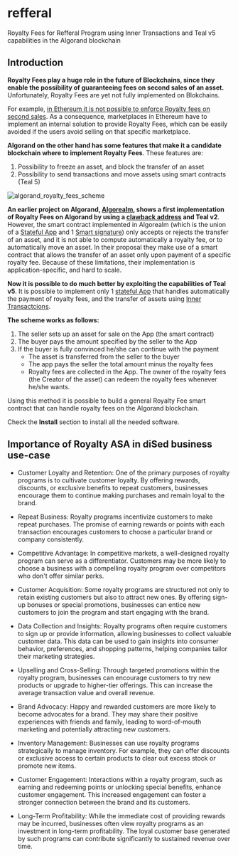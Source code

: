# refferal
Royalty Fees for Refferal Program using Inner Transactions and Teal v5 capabilities in the Algorand blockchain

## Introduction
**Royalty Fees play a huge role in the future of Blockchains, since they enable the possibility of guaranteeing fees  on second sales of an asset.** Unfortunately, Royalty Fees are yet not fully implemented on Blokchains. 

For example, [in Ethereum it is not possible to enforce Royalty fees on second sales](https://eips.ethereum.org/EIPS/eip-2981). As a consequence, marketplaces in Ethereum have to implement an internal solution to provide Royalty Fees, which can be easily avoided if the users avoid selling on that specific marketplace.

**Algorand on the other hand has some features that make it a candidate blockchain where to implement Royalty Fees**. These features are:
1. Possibility to freeze an asset, and block the transfer of an asset
2. Possibility to send transactions and move assets using smart contracts (Teal 5)

![algorand_royalty_fees_scheme](https://github.com/diSed-dao/refferal/assets/66848339/da63a786-b1f0-4b54-b00a-b8661454db1d)


**An earlier project on Algorand, [Algorealm](https://github.com/cusma/algorealm), shows a first implementation of Royalty Fees on Algorand by using a [**clawback** address](https://developer.algorand.org/docs/get-details/transactions/transactions#clawbackaddr) and Teal v2**. However, the smart contract implemented in Algorealm  (which is the union of a [Stateful App](https://developer.algorand.org/docs/get-details/dapps/smart-contracts/apps/) and 1 [Smart signature](https://developer.algorand.org/docs/get-details/dapps/smart-contracts/smartsigs/)) only accepts or rejects the transfer of an asset, and it is not able to  compute automatically a royalty fee, or to automatically move an asset. In their proposal they make use of a smart contract that allows the transfer of an asset only upon payment of a specific royalty fee. Because of these limitations, their implementation is application-specific, and hard to scale.

**Now it is possible to do much better by exploiting the capabilities of Teal v5**. It is possible to implement only 1 [stateful App](https://developer.algorand.org/docs/get-details/dapps/smart-contracts/apps/) that handles automatically the payment of royalty fees, and the transfer of assets using [Inner Transactcions](https://developer.algorand.org/docs/get-details/dapps/smart-contracts/apps/?from_query=inner%20transactions#inner-transactions).

**The scheme works as follows:**
1. The seller sets up an asset for sale on the App (the smart contract)
2. The buyer pays the amount specified by the seller to the App
3. If the buyer is fully convinced he/she can continue with the payment
   * The asset is transferred from the seller to the buyer
   * The app pays the seller the total amount minus the royalty fees
   * Royalty fees are collected in the App. The owner of the royalty fees (the Creator of the asset) can redeem the royalty fees whenever he/she wants.

Using this method it is possible to build a general Royalty Fee smart contract that can handle royalty fees on the Algorand blockchain.

Check the **Install** section to install all the needed software.

## Importance of Royalty ASA in diSed business use-case

- Customer Loyalty and Retention: One of the primary purposes of royalty programs is to cultivate customer loyalty. By offering rewards, discounts, or exclusive benefits to repeat customers, businesses encourage them to continue making purchases and remain loyal to the brand.

- Repeat Business: Royalty programs incentivize customers to make repeat purchases. The promise of earning rewards or points with each transaction encourages customers to choose a particular brand or company consistently.

- Competitive Advantage: In competitive markets, a well-designed royalty program can serve as a differentiator. Customers may be more likely to choose a business with a compelling royalty program over competitors who don't offer similar perks.

- Customer Acquisition: Some royalty programs are structured not only to retain existing customers but also to attract new ones. By offering sign-up bonuses or special promotions, businesses can entice new customers to join the program and start engaging with the brand.

- Data Collection and Insights: Royalty programs often require customers to sign up or provide information, allowing businesses to collect valuable customer data. This data can be used to gain insights into consumer behavior, preferences, and shopping patterns, helping companies tailor their marketing strategies.

- Upselling and Cross-Selling: Through targeted promotions within the royalty program, businesses can encourage customers to try new products or upgrade to higher-tier offerings. This can increase the average transaction value and overall revenue.

- Brand Advocacy: Happy and rewarded customers are more likely to become advocates for a brand. They may share their positive experiences with friends and family, leading to word-of-mouth marketing and potentially attracting new customers.

- Inventory Management: Businesses can use royalty programs strategically to manage inventory. For example, they can offer discounts or exclusive access to certain products to clear out excess stock or promote new items.

- Customer Engagement: Interactions within a royalty program, such as earning and redeeming points or unlocking special benefits, enhance customer engagement. This increased engagement can foster a stronger connection between the brand and its customers.

- Long-Term Profitability: While the immediate cost of providing rewards may be incurred, businesses often view royalty programs as an investment in long-term profitability. The loyal customer base generated by such programs can contribute significantly to sustained revenue over time.

